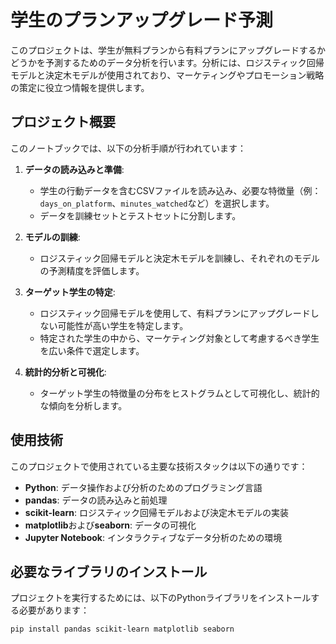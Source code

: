 # 学生のプランアップグレード予測

このプロジェクトは、学生が無料プランから有料プランにアップグレードするかどうかを予測するためのデータ分析を行います。分析には、ロジスティック回帰モデルと決定木モデルが使用されており、マーケティングやプロモーション戦略の策定に役立つ情報を提供します。

## プロジェクト概要

このノートブックでは、以下の分析手順が行われています：

1. **データの読み込みと準備**:
    - 学生の行動データを含むCSVファイルを読み込み、必要な特徴量（例：`days_on_platform`、`minutes_watched`など）を選択します。
    - データを訓練セットとテストセットに分割します。

2. **モデルの訓練**:
    - ロジスティック回帰モデルと決定木モデルを訓練し、それぞれのモデルの予測精度を評価します。

3. **ターゲット学生の特定**:
    - ロジスティック回帰モデルを使用して、有料プランにアップグレードしない可能性が高い学生を特定します。
    - 特定された学生の中から、マーケティング対象として考慮するべき学生を広い条件で選定します。

4. **統計的分析と可視化**:
    - ターゲット学生の特徴量の分布をヒストグラムとして可視化し、統計的な傾向を分析します。

## 使用技術

このプロジェクトで使用されている主要な技術スタックは以下の通りです：

- **Python**: データ操作および分析のためのプログラミング言語
- **pandas**: データの読み込みと前処理
- **scikit-learn**: ロジスティック回帰モデルおよび決定木モデルの実装
- **matplotlib**および**seaborn**: データの可視化
- **Jupyter Notebook**: インタラクティブなデータ分析のための環境

## 必要なライブラリのインストール

プロジェクトを実行するためには、以下のPythonライブラリをインストールする必要があります：

```bash
pip install pandas scikit-learn matplotlib seaborn

